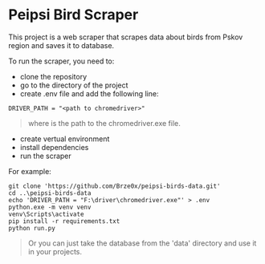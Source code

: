 # Peipsi Bird Scraper

This project is a web scraper that scrapes data about birds from Pskov region and saves it to database.

To run the scraper, you need to: 
- clone the repository
- go to the directory of the project
- create .env file and add the following line:
```
DRIVER_PATH = "<path to chromedriver>"
```
> where <path to chromedriver> is the path to the chromedriver.exe file.
- create vertual environment
- install dependencies
- run the scraper

For example:
```
git clone 'https://github.com/Brze0x/peipsi-birds-data.git'
cd ..\peipsi-birds-data
echo 'DRIVER_PATH = "F:\driver\chromedriver.exe"' > .env
python.exe -m venv venv
venv\Scripts\activate
pip install -r requirements.txt
python run.py
```

> Or you can just take the database from the 'data' directory and use it in your projects.